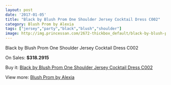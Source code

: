 ```yaml
---
layout: post
date: '2017-01-05'
title: "Black by Blush Prom One Shoulder Jersey Cocktail Dress C002"
category: Blush Prom by Alexia
tags: ["jersey","party","black","blush","shoulder"]
image: http://img.princessan.com/2672-thickbox_default/black-by-blush-prom-one-shoulder-jersey-cocktail-dress-c002.jpg
---
```

Black by Blush Prom One Shoulder Jersey Cocktail Dress C002

On Sales: **$318.2915**
<a href="https://www.princessan.com/en/blush-prom-by-alexia/1204-black-by-blush-prom-one-shoulder-jersey-cocktail-dress-c002.html"><amp-img layout="responsive" width="600" height="600" src="//img.princessan.com/2672-thickbox_default/black-by-blush-prom-one-shoulder-jersey-cocktail-dress-c002.jpg" alt="Black by Blush Prom One Shoulder Jersey Cocktail Dress C002 0" /></a>
<a href="https://www.princessan.com/en/blush-prom-by-alexia/1204-black-by-blush-prom-one-shoulder-jersey-cocktail-dress-c002.html"><amp-img layout="responsive" width="600" height="600" src="//img.princessan.com/2673-thickbox_default/black-by-blush-prom-one-shoulder-jersey-cocktail-dress-c002.jpg" alt="Black by Blush Prom One Shoulder Jersey Cocktail Dress C002 1" /></a>

Buy it: [Black by Blush Prom One Shoulder Jersey Cocktail Dress C002](https://www.princessan.com/en/blush-prom-by-alexia/1204-black-by-blush-prom-one-shoulder-jersey-cocktail-dress-c002.html "Black by Blush Prom One Shoulder Jersey Cocktail Dress C002")

View more: [Blush Prom by Alexia](https://www.princessan.com/en/11-blush-prom-by-alexia "Blush Prom by Alexia")